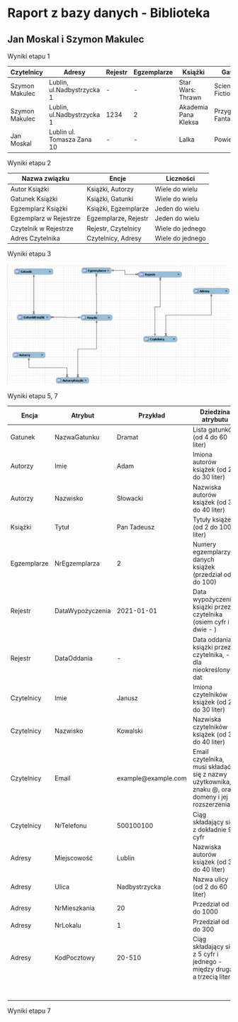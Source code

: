 # Raport z bazy danych - Biblioteka

## Jan Moskal i Szymon Makulec

Wyniki etapu 1

| Czytelnicy     | Adresy                     | Rejestr | Egzemplarze | Książki              | Gatunki             | Autorzy       |
|-----------|-----------|-----------|-----------|-----------|-----------|-----------|
| Szymon Makulec | Lublin, ul.Nadbystrzycka 1 | \-      | \-          | Star Wars: Thrawn    | Science Fiction     | Timothy Zahn  |
| Szymon Makulec | Lublin, ul.Nadbystrzycka 1 | 1234    | 2           | Akademia Pana Kleksa | Przygodowa, Fantasy | Jan Brzechwa  |
| Jan Moskal     | Lublin ul. Tomasza Zana 10 | \-      | \-          | Lalka                | Powieść             | Bolesław Prus |

Wyniki etapu 2

| Nazwa związku          | Encje                | Liczności        |
|------------------------|----------------------|------------------|
| Autor Książki          | Książki, Autorzy     | Wiele do wielu   |
| Gatunek Książki        | Książki, Gatunki     | Wiele do wielu   |
| Egzemplarz Książki     | Książki, Egzemplarze | Jeden do wielu   |
| Egzemplarz w Rejestrze | Egzemplarze, Rejestr | Jeden do wielu   |
| Czytelnik w Rejestrze  | Rejestr, Czytelnicy  | Wiele do jednego |
| Adres Czytelnika       | Czytelnicy, Adresy   | Wiele do jednego |

Wyniki etapu 3

![](encje.png)

Wyniki etapu 5, 7

| Encja       | Atrybut          | Przykład             | Dziedzina atrybutu                                                                               |
|--------------|--------------|--------------|-------------------------------|
| Gatunek     | NazwaGatunku     | Dramat               | Lista gatunków (od 4 do 60 liter)                                                                |
| Autorzy     | Imie             | Adam                 | Imiona autorów książek (od 2 do 30 liter)                                                        |
| Autorzy     | Nazwisko         | Słowacki             | Nazwiska autorów książek (od 3 do 40 liter)                                                      |
| Książki     | Tytuł            | Pan Tadeusz          | Tytuły książek (od 2 do 100 liter)                                                               |
| Egzemplarze | NrEgzemplarza    | 2                    | Numery egzemplarzy danych książek (przedział od 1 do 100)                                        |
| Rejestr     | DataWypożyczenia | 2021-01-01           | Data wypożyczenia książki przez czytelnika (osiem cyfr i dwie - )                                |
| Rejestr     | DataOddania      | \-                   | Data oddania książki przez czytelnika, - dla nieokreślonych dat                                  |
| Czytelnicy  | Imie             | Janusz               | Imiona czytelników książek (od 2 do 30 liter)                                                    |
| Czytelnicy  | Nazwisko         | Kowalski             | Nazwiska czytelników książek (od 3 do 40 liter)                                                  |
| Czytelnicy  | Email            | example\@example.com | Email czytelnika, musi składać się z nazwy użytkownika, znaku \@, oraz domeny i jej rozszerzenia |
| Czytelnicy  | NrTelefonu       | 500100100            | Ciąg składający się z dokładnie 9 cyfr                                                           |
| Adresy      | Miejscowość      | Lublin               | Nazwiska autorów książek (od 3 do 40 liter)                                                      |
| Adresy      | Ulica            | Nadbystrzycka        | Nazwa ulicy (od 2 do 60 liter)                                                                   |
| Adresy      | NrMieszkania     | 20                   | Przedział od 1 do 1000                                                                           |
| Adresy      | NrLokalu         | 1                    | Przedział od 1 do 300                                                                            |
| Adresy      | KodPocztowy      | 20-510               | Ciąg składający się z 5 cyfr i jednego - między drugą, a trzecią literą                          |
|             |                  |                      |                                                                                                  |
|             |                  |                      |                                                                                                  |
|             |                  |                      |                                                                                                  |
|             |                  |                      |                                                                                                  |
|             |                  |                      |                                                                                                  |
|             |                  |                      |                                                                                                  |
|             |                  |                      |                                                                                                  |
|             |                  |                      |                                                                                                  |

Wyniki etapu 7
